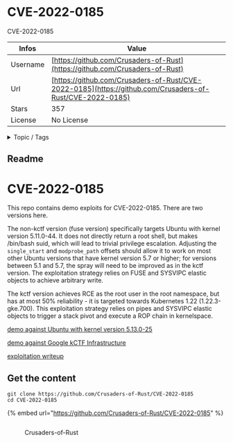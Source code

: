 # CVE-2022-0185

CVE-2022-0185

| Infos    | Value                                                              |
| -------- | -------------------------------------------------------------------|
| Username | [https://github.com/Crusaders-of-Rust](https://github.com/Crusaders-of-Rust) |
| Url      | [https://github.com/Crusaders-of-Rust/CVE-2022-0185](https://github.com/Crusaders-of-Rust/CVE-2022-0185)                                               |
| Stars    | 357                                                          |
| License  | No License                                                        |

<details>

<summary>Topic / Tags</summary>



</details>

## Readme

# CVE-2022-0185

This repo contains demo exploits for CVE-2022-0185. There are two versions here. 

The non-kctf version (fuse version) specifically targets Ubuntu with kernel version 5.11.0-44. It does not directly return a root shell, but makes /bin/bash suid, which will lead to trivial privilege escalation.  Adjusting the `single_start` and `modprobe_path` offsets should allow it to work on most other Ubuntu versions that have kernel version 5.7 or higher; for versions between 5.1 and 5.7, the spray will need to be improved as in the kctf version. The exploitation strategy relies on FUSE and SYSVIPC elastic objects to achieve arbitrary write. 

The kctf version achieves RCE as the root user in the root namespace, but has at most 50% reliability - it is targeted towards Kubernetes 1.22 (1.22.3-gke.700). This exploitation strategy relies on pipes and SYSVIPC elastic objects to trigger a stack pivot and execute a ROP chain in kernelspace.

[demo against Ubuntu with kernel version 5.13.0-25](https://twitter.com/ryaagard/status/1483592308352294917)

[demo against Google kCTF Infrastructure](https://twitter.com/clubby789/status/1484646192990543883)

[exploitation writeup](https://www.willsroot.io/2022/01/cve-2022-0185.html)



## Get the content

```
git clone https://github.com/Crusaders-of-Rust/CVE-2022-0185
cd CVE-2022-0185
```

{% embed url="https://github.com/Crusaders-of-Rust/CVE-2022-0185" %}

<figure><img src="https://avatars.githubusercontent.com/u/77638184?v=4" alt=""><figcaption><p>Crusaders-of-Rust</p></figcaption></figure>
